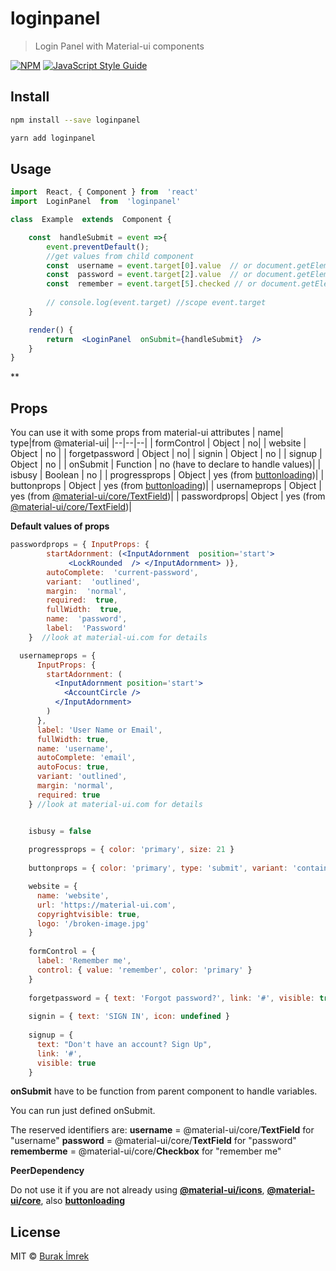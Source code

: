
# loginpanel

> Login Panel with Material-ui components

[![NPM](https://img.shields.io/npm/v/loginpanel.svg)](https://www.npmjs.com/package/loginpanel) [![JavaScript Style Guide](https://img.shields.io/badge/code_style-standard-brightgreen.svg)](https://standardjs.com)

## Install

```bash
npm install --save loginpanel

yarn add loginpanel
```

## Usage

```jsx
import  React, { Component } from  'react'
import  LoginPanel  from  'loginpanel'

class  Example  extends  Component {

	const  handleSubmit = event =>{
		event.preventDefault();
		//get values from child component
		const  username = event.target[0].value  // or document.getElementById('username').value
		const  password = event.target[2].value  // or document.getElementById('password').value
		const  remember = event.target[5].checked // or document.getElementById('rememberme').checked
		
		// console.log(event.target) //scope event.target
	}

	render() {
		return  <LoginPanel  onSubmit={handleSubmit}  />
	}
}
```
**

## Props
You can use it with some props from material-ui attributes
| name| type|from @material-ui|
|--|--|--|
| formControl | Object | no|
| website | Object | no |
| forgetpassword | Object | no|
| signin | Object | no |
| signup | Object | no |
| onSubmit | Function | no (have to declare to handle values)|
| isbusy | Boolean | no |
| progressprops | Object | yes (from [buttonloading](https://www.npmjs.com/package/buttonloading))|
| buttonprops | Object | yes (from [buttonloading](https://www.npmjs.com/package/buttonloading))|
| usernameprops | Object | yes (from [@material-ui/core/TextField](https://material-ui.com/components/text-fields/))|
| passwordprops| Object | yes (from [@material-ui/core/TextField](https://material-ui.com/components/text-fields/))|


**Default values of props**

```jsx
passwordprops = { InputProps: { 
		startAdornment: (<InputAdornment  position='start'>
			 <LockRounded  /> </InputAdornment> )},
		autoComplete:  'current-password',
		variant:  'outlined',
		margin:  'normal',
		required:  true,
		fullWidth:  true,
		name:  'password',
		label:  'Password'
	}  //look at material-ui.com for details 

  usernameprops = {
      InputProps: {
        startAdornment: (
          <InputAdornment position='start'>
            <AccountCircle />
          </InputAdornment>
        )
      },
      label: 'User Name or Email',
      fullWidth: true,
      name: 'username',
      autoComplete: 'email',
      autoFocus: true,
      variant: 'outlined',
      margin: 'normal',
      required: true
    } //look at material-ui.com for details 


	isbusy = false
	
    progressprops = { color: 'primary', size: 21 }
    
    buttonprops = { color: 'primary', type: 'submit', variant: 'contained' }

	website = {
      name: 'website',
      url: 'https://material-ui.com',
      copyrightvisible: true,
      logo: '/broken-image.jpg'
    }
    
    formControl = {
      label: 'Remember me',
      control: { value: 'remember', color: 'primary' }
    }
    
    forgetpassword = { text: 'Forgot password?', link: '#', visible: true }
    
    signin = { text: 'SIGN IN', icon: undefined }
    
    signup = {
      text: "Don't have an account? Sign Up",
      link: '#',
      visible: true
    }
```

**onSubmit** have to be function from parent component to handle variables.

You can run just defined onSubmit.

The reserved identifiers are:
		**username** = @material-ui/core/**TextField** for "username"
		**password** =  @material-ui/core/**TextField** for "password"
		**rememberme** = @material-ui/core/**Checkbox** for "remember me"
	


**PeerDependency**

Do not use it if you are not already using
**[@material-ui/icons](https://material-ui.com/)**,
**[@material-ui/core](https://material-ui.com/)**,
also **[buttonloading](https://www.npmjs.com/package/buttonloading)**

## License

MIT © [Burak İmrek](https://github.com/devburak)
